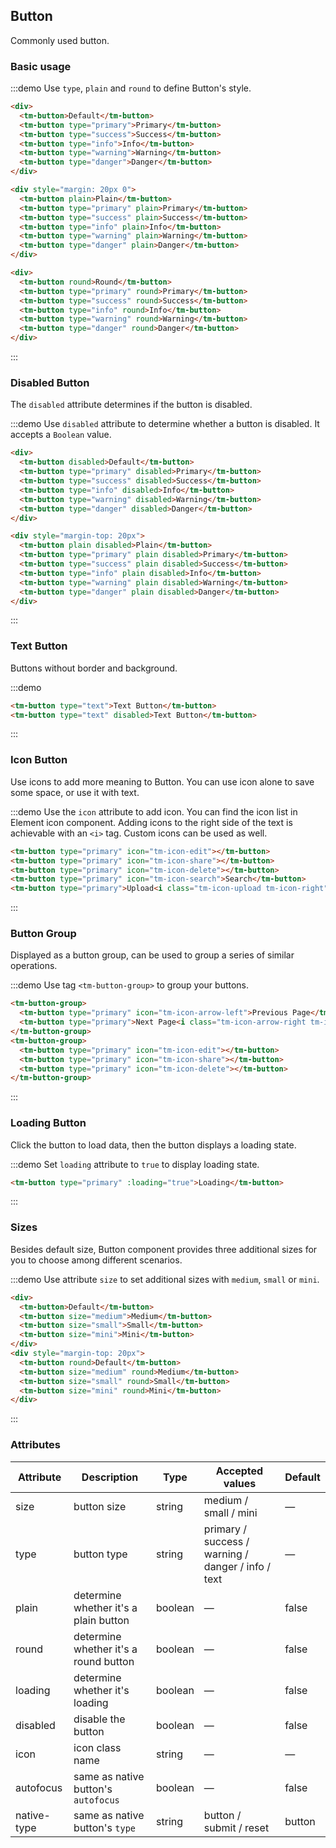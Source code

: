 <style>
  .demo-box.demo-button {
    .tm-row {
      margin-bottom: 10px;
    }
    .tm-button + .tm-button {
      margin-left: 10px;
    }
    .tm-button-group {
      margin-bottom: 20px;

      .tm-button + .tm-button {
        margin-left: 0;
      }

      & + .tm-button-group {
        margin-left: 10px;
      }
    }
  }
</style>

## Button

Commonly used button.

### Basic usage

:::demo Use `type`, `plain` and `round` to define Button's style.

```html
<div>
  <tm-button>Default</tm-button>
  <tm-button type="primary">Primary</tm-button>
  <tm-button type="success">Success</tm-button>
  <tm-button type="info">Info</tm-button>
  <tm-button type="warning">Warning</tm-button>
  <tm-button type="danger">Danger</tm-button>
</div>

<div style="margin: 20px 0">
  <tm-button plain>Plain</tm-button>
  <tm-button type="primary" plain>Primary</tm-button>
  <tm-button type="success" plain>Success</tm-button>
  <tm-button type="info" plain>Info</tm-button>
  <tm-button type="warning" plain>Warning</tm-button>
  <tm-button type="danger" plain>Danger</tm-button>
</div>

<div>
  <tm-button round>Round</tm-button>
  <tm-button type="primary" round>Primary</tm-button>
  <tm-button type="success" round>Success</tm-button>
  <tm-button type="info" round>Info</tm-button>
  <tm-button type="warning" round>Warning</tm-button>
  <tm-button type="danger" round>Danger</tm-button>
</div>
```
:::

### Disabled Button

The `disabled` attribute determines if the button is disabled.

:::demo Use `disabled` attribute to determine whether a button is disabled. It accepts a `Boolean` value.

```html
<div>
  <tm-button disabled>Default</tm-button>
  <tm-button type="primary" disabled>Primary</tm-button>
  <tm-button type="success" disabled>Success</tm-button>
  <tm-button type="info" disabled>Info</tm-button>
  <tm-button type="warning" disabled>Warning</tm-button>
  <tm-button type="danger" disabled>Danger</tm-button>
</div>

<div style="margin-top: 20px">
  <tm-button plain disabled>Plain</tm-button>
  <tm-button type="primary" plain disabled>Primary</tm-button>
  <tm-button type="success" plain disabled>Success</tm-button>
  <tm-button type="info" plain disabled>Info</tm-button>
  <tm-button type="warning" plain disabled>Warning</tm-button>
  <tm-button type="danger" plain disabled>Danger</tm-button>
</div>
```
:::

### Text Button

Buttons without border and background.

:::demo
```html
<tm-button type="text">Text Button</tm-button>
<tm-button type="text" disabled>Text Button</tm-button>
```
:::

### Icon Button

Use icons to add more meaning to Button. You can use icon alone to save some space, or use it with text.

:::demo Use the `icon` attribute to add icon. You can find the icon list in Element icon component. Adding icons to the right side of the text is achievable with an `<i>` tag. Custom icons can be used as well.

```html
<tm-button type="primary" icon="tm-icon-edit"></tm-button>
<tm-button type="primary" icon="tm-icon-share"></tm-button>
<tm-button type="primary" icon="tm-icon-delete"></tm-button>
<tm-button type="primary" icon="tm-icon-search">Search</tm-button>
<tm-button type="primary">Upload<i class="tm-icon-upload tm-icon-right"></i></tm-button>
```
:::

### Button Group

Displayed as a button group, can be used to group a series of similar operations.

:::demo Use tag `<tm-button-group>` to group your buttons.

```html
<tm-button-group>
  <tm-button type="primary" icon="tm-icon-arrow-left">Previous Page</tm-button>
  <tm-button type="primary">Next Page<i class="tm-icon-arrow-right tm-icon-right"></i></tm-button>
</tm-button-group>
<tm-button-group>
  <tm-button type="primary" icon="tm-icon-edit"></tm-button>
  <tm-button type="primary" icon="tm-icon-share"></tm-button>
  <tm-button type="primary" icon="tm-icon-delete"></tm-button>
</tm-button-group>
```
:::

### Loading Button

Click the button to load data, then the button displays a loading state.

:::demo Set `loading` attribute to `true` to display loading state.

```html
<tm-button type="primary" :loading="true">Loading</tm-button>
```
:::

### Sizes

Besides default size, Button component provides three additional sizes for you to choose among different scenarios.

:::demo Use attribute `size` to set additional sizes with `medium`, `small` or `mini`.

```html
<div>
  <tm-button>Default</tm-button>
  <tm-button size="medium">Medium</tm-button>
  <tm-button size="small">Small</tm-button>
  <tm-button size="mini">Mini</tm-button>
</div>
<div style="margin-top: 20px">
  <tm-button round>Default</tm-button>
  <tm-button size="medium" round>Medium</tm-button>
  <tm-button size="small" round>Small</tm-button>
  <tm-button size="mini" round>Mini</tm-button>
</div>
```
:::

### Attributes
| Attribute      | Description    | Type      | Accepted values       | Default   |
|---------- |-------- |---------- |-------------  |-------- |
| size     | button size   | string  |   medium / small / mini            |    —     |
| type     | button type   | string    |   primary / success / warning / danger / info / text |     —    |
| plain     | determine whether it's a plain button   | boolean    | — | false   |
| round     | determine whether it's a round button   | boolean    | — | false   |
| loading   | determine whether it's loading   | boolean    | — | false   |
| disabled  | disable the button    | boolean   | —   | false   |
| icon  | icon class name | string   |  —  |  —  |
| autofocus  | same as native button's `autofocus` | boolean   |  —  |  false  |
| native-type | same as native button's `type` | string | button / submit / reset | button |